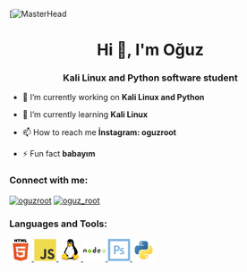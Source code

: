 [![MasterHead](http://www.google.com/url?sa=i&url=https%3A%2F%2Ftr.pinterest.com%2Fpin%2F944207878097229378%2F&psig=AOvVaw2SCiy-759XThmjTcGFk0hO&ust=1701635696602000&source=images&cd=vfe&opi=89978449&ved=0CBEQjRxqFwoTCJDjxY3N8YIDFQAAAAAdAAAAABAE)
<h1 align="center">Hi 👋, I'm Oğuz</h1>
<h3 align="center">Kali Linux and Python software student</h3>

- 🔭 I’m currently working on **Kali Linux and Python**

- 🌱 I’m currently learning **Kali Linux**

- 📫 How to reach me **İnstagram: oguzroot**

- ⚡ Fun fact **babayım**

<h3 align="left">Connect with me:</h3>
<p align="left">
<a href="https://instagram.com/oguzroot" target="blank"><img align="center" src="https://raw.githubusercontent.com/rahuldkjain/github-profile-readme-generator/master/src/images/icons/Social/instagram.svg" alt="oguzroot" height="30" width="40" /></a>
<a href="https://discord.gg/oguz_root" target="blank"><img align="center" src="https://raw.githubusercontent.com/rahuldkjain/github-profile-readme-generator/master/src/images/icons/Social/discord.svg" alt="oguz_root" height="30" width="40" /></a>
</p>

<h3 align="left">Languages and Tools:</h3>
<p align="left"> <a href="https://www.w3.org/html/" target="_blank" rel="noreferrer"> <img src="https://raw.githubusercontent.com/devicons/devicon/master/icons/html5/html5-original-wordmark.svg" alt="html5" width="40" height="40"/> </a> <a href="https://developer.mozilla.org/en-US/docs/Web/JavaScript" target="_blank" rel="noreferrer"> <img src="https://raw.githubusercontent.com/devicons/devicon/master/icons/javascript/javascript-original.svg" alt="javascript" width="40" height="40"/> </a> <a href="https://www.linux.org/" target="_blank" rel="noreferrer"> <img src="https://raw.githubusercontent.com/devicons/devicon/master/icons/linux/linux-original.svg" alt="linux" width="40" height="40"/> </a> <a href="https://nodejs.org" target="_blank" rel="noreferrer"> <img src="https://raw.githubusercontent.com/devicons/devicon/master/icons/nodejs/nodejs-original-wordmark.svg" alt="nodejs" width="40" height="40"/> </a> <a href="https://www.photoshop.com/en" target="_blank" rel="noreferrer"> <img src="https://raw.githubusercontent.com/devicons/devicon/master/icons/photoshop/photoshop-line.svg" alt="photoshop" width="40" height="40"/> </a> <a href="https://www.python.org" target="_blank" rel="noreferrer"> <img src="https://raw.githubusercontent.com/devicons/devicon/master/icons/python/python-original.svg" alt="python" width="40" height="40"/> </a> </p>
